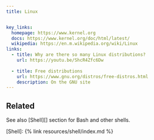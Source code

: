 ```yaml
---
title: Linux


key_links:
  homepage: https://www.kernel.org
  docs: https://www.kernel.org/doc/html/latest/
  wikipedia: https://en.m.wikipedia.org/wiki/Linux
links:
  - title: Why are there so many Linux distributions?
    url: https://youtu.be/ShcR4Zfc6Dw
    
  - title: Free distributions
    url: https://www.gnu.org/distros/free-distros.html
    description: On the GNU site
---
```



## Related

See also [Shell][] section for Bash and other shells.

[Shell]: {% link resources/shell/index.md %}
